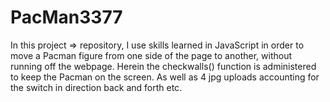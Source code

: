 # PacMan3377
In this project => repository, I use skills learned in JavaScript in order to move a Pacman figure from one side of the page to another, without running off the webpage. Herein the checkwalls() function is administered to keep the Pacman on the screen. As well as 4 jpg uploads accounting for the switch in direction back and forth etc.
